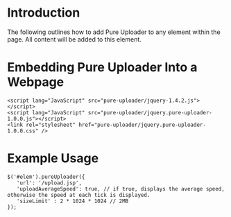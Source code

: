 # Introduction #

The following outlines how to add Pure Uploader to any element within the page. All content will be added to this element.

# Embedding Pure Uploader Into a Webpage #

```
<script lang="JavaScript" src="pure-uploader/jquery-1.4.2.js"></script>
<script lang="JavaScript" src="pure-uploader/jquery.pure-uploader-1.0.0.js"></script>
<link rel="stylesheet" href="pure-uploader/jquery.pure-uploader-1.0.0.css" />
```

# Example Usage #

```
$('#elem').pureUploader({
   'url': '/upload.jsp',
   'uploadAverageSpeed': true, // if true, displays the average speed, otherwise the speed at each tick is displayed.  
   'sizeLimit' : 2 * 1024 * 1024 // 2MB 
});
```